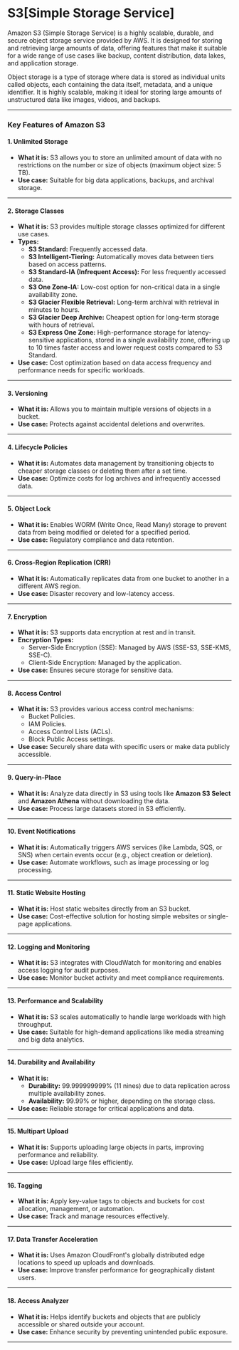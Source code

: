 # S3[Simple Storage Service]

Amazon S3 (Simple Storage Service) is a highly scalable, durable, and secure object storage service provided by AWS. It is designed for storing and retrieving large amounts of data, offering features that make it suitable for a wide range of use cases like backup, content distribution, data lakes, and application storage.

Object storage is a type of storage where data is stored as individual units called objects, each containing the data itself, metadata, and a unique identifier. It is highly scalable, making it ideal for storing large amounts of unstructured data like images, videos, and backups.

---

### **Key Features of Amazon S3**

#### 1. **Unlimited Storage**
   - **What it is:** S3 allows you to store an unlimited amount of data with no restrictions on the number or size of objects (maximum object size: 5 TB).
   - **Use case:** Suitable for big data applications, backups, and archival storage.

---


#### 2. **Storage Classes**  
   - **What it is:** S3 provides multiple storage classes optimized for different use cases.  
   - **Types:**  
     - **S3 Standard:** Frequently accessed data.  
     - **S3 Intelligent-Tiering:** Automatically moves data between tiers based on access patterns.  
     - **S3 Standard-IA (Infrequent Access):** For less frequently accessed data.  
     - **S3 One Zone-IA:** Low-cost option for non-critical data in a single availability zone.  
     - **S3 Glacier Flexible Retrieval:** Long-term archival with retrieval in minutes to hours.  
     - **S3 Glacier Deep Archive:** Cheapest option for long-term storage with hours of retrieval.  
     - **S3 Express One Zone:** High-performance storage for latency-sensitive applications, stored in a single availability zone, offering up to 10 times faster access and lower request costs compared to S3 Standard.  
   - **Use case:** Cost optimization based on data access frequency and performance needs for specific workloads.  

---

#### 3. **Versioning**
   - **What it is:** Allows you to maintain multiple versions of objects in a bucket.
   - **Use case:** Protects against accidental deletions and overwrites.

---

#### 4. **Lifecycle Policies**
   - **What it is:** Automates data management by transitioning objects to cheaper storage classes or deleting them after a set time.
   - **Use case:** Optimize costs for log archives and infrequently accessed data.

---

#### 5. **Object Lock**
   - **What it is:** Enables WORM (Write Once, Read Many) storage to prevent data from being modified or deleted for a specified period.
   - **Use case:** Regulatory compliance and data retention.

---

#### 6. **Cross-Region Replication (CRR)**
   - **What it is:** Automatically replicates data from one bucket to another in a different AWS region.
   - **Use case:** Disaster recovery and low-latency access.

---

#### 7. **Encryption**
   - **What it is:** S3 supports data encryption at rest and in transit.
   - **Encryption Types:**
     - Server-Side Encryption (SSE): Managed by AWS (SSE-S3, SSE-KMS, SSE-C).
     - Client-Side Encryption: Managed by the application.
   - **Use case:** Ensures secure storage for sensitive data.

---

#### 8. **Access Control**
   - **What it is:** S3 provides various access control mechanisms:
     - Bucket Policies.
     - IAM Policies.
     - Access Control Lists (ACLs).
     - Block Public Access settings.
   - **Use case:** Securely share data with specific users or make data publicly accessible.

---

#### 9. **Query-in-Place**
   - **What it is:** Analyze data directly in S3 using tools like **Amazon S3 Select** and **Amazon Athena** without downloading the data.
   - **Use case:** Process large datasets stored in S3 efficiently.

---

#### 10. **Event Notifications**
   - **What it is:** Automatically triggers AWS services (like Lambda, SQS, or SNS) when certain events occur (e.g., object creation or deletion).
   - **Use case:** Automate workflows, such as image processing or log processing.

---

#### 11. **Static Website Hosting**
   - **What it is:** Host static websites directly from an S3 bucket.
   - **Use case:** Cost-effective solution for hosting simple websites or single-page applications.

---

#### 12. **Logging and Monitoring**
   - **What it is:** S3 integrates with CloudWatch for monitoring and enables access logging for audit purposes.
   - **Use case:** Monitor bucket activity and meet compliance requirements.

---

#### 13. **Performance and Scalability**
   - **What it is:** S3 scales automatically to handle large workloads with high throughput.
   - **Use case:** Suitable for high-demand applications like media streaming and big data analytics.

---

#### 14. **Durability and Availability**
   - **What it is:**
     - **Durability:** 99.999999999% (11 nines) due to data replication across multiple availability zones.
     - **Availability:** 99.99% or higher, depending on the storage class.
   - **Use case:** Reliable storage for critical applications and data.

---

#### 15. **Multipart Upload**
   - **What it is:** Supports uploading large objects in parts, improving performance and reliability.
   - **Use case:** Upload large files efficiently.

---

#### 16. **Tagging**
   - **What it is:** Apply key-value tags to objects and buckets for cost allocation, management, or automation.
   - **Use case:** Track and manage resources effectively.

---

#### 17. **Data Transfer Acceleration**
   - **What it is:** Uses Amazon CloudFront's globally distributed edge locations to speed up uploads and downloads.
   - **Use case:** Improve transfer performance for geographically distant users.

---

#### 18. **Access Analyzer**
   - **What it is:** Helps identify buckets and objects that are publicly accessible or shared outside your account.
   - **Use case:** Enhance security by preventing unintended public exposure.

---


